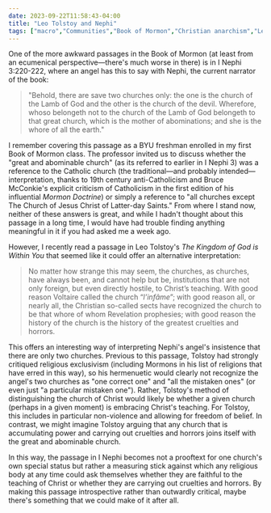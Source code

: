 ```yaml
---
date: 2023-09-22T11:58:43-04:00
title: "Leo Tolstoy and Nephi"
tags: ["macro","Communities","Book of Mormon","Christian anarchism","Leo Tolstoy","Nephi","The Kingdom of God is Within You","Catholicism","great and abominable church","Bruce McConkie","anti-Catholicism","Mormon Doctrine","Church of Jesus Christ of Latter-day Saints","exclusivism","non-violence","power"]
---
```

One of the more awkward passages in the Book of Mormon (at least from an ecumenical perspective—there's much worse in there) is in I Nephi 3:220-222, where an angel has this to say with Nephi, the current narrator of the book:

> "Behold, there are save two churches only: the one is the church of the Lamb of God and the other is the church of the devil. Wherefore, whoso belongeth not to the church of the Lamb of God belongeth to that great church, which is the mother of abominations; and she is the whore of all the earth."

I remember covering this passage as a BYU freshman enrolled in my first Book of Mormon class. The professor invited us to discuss whether the "great and abominable church" (as its referred to earlier in I Nephi 3) was a reference to the Catholic church (the traditional—and probably intended—interpretation, thanks to 19th century anti-Catholicism and Bruce McConkie's explicit criticism of Catholicism in the first edition of his influential *Mormon Doctrine*) or simply a reference to "all churches except The Church of Jesus Christ of Latter-day Saints." From where I stand now, neither of these answers is great, and while I hadn't thought about this passage in a long time, I would have had trouble finding anything meaningful in it if you had asked me a week ago.

However, I recently read a passage in Leo Tolstoy's *The Kingdom of God is Within You* that seemed like it could offer an alternative interpretation:

> No matter how strange this may seem, the churches, as churches, have always been, and cannot help but be, institutions that are not only foreign, but even directly hostile, to Christ’s teaching. With good reason Voltaire called the church “*l’infâme*”; with good reason all, or nearly all, the Christian so-called sects have recognized the church to be that whore of whom Revelation prophesies; with good reason the history of the church is the history of the greatest cruelties and horrors.

This offers an interesting way of interpreting Nephi's angel's insistence that there are only two churches. Previous to this passage, Tolstoy had strongly critiqued religious exclusivism (including Mormons in his list of religions that have erred in this way), so his hermenuetic would clearly not recognize the angel's two churches as "one correct one" and "all the mistaken ones" (or even just "a particular mistaken one"). Rather, Tolstoy's method of distinguishing the church of Christ would likely be whether a given church (perhaps in a given moment) is embracing Christ's teaching. For Tolstoy, this includes in particular non-violence and allowing for freedom of belief. In contrast, we might imagine Tolstoy arguing that any church that is accumulating power and carrying out cruelties and horrors joins itself with the great and abominable church.

In this way, the passage in I Nephi becomes not a prooftext for one church's own special status but rather a measuring stick against which any religious body at any time could ask themselves whether they are faithful to the teaching of Christ or whether they are carrying out cruelties and horrors. By making this passage introspective rather than outwardly critical, maybe there's something that we could make of it after all.